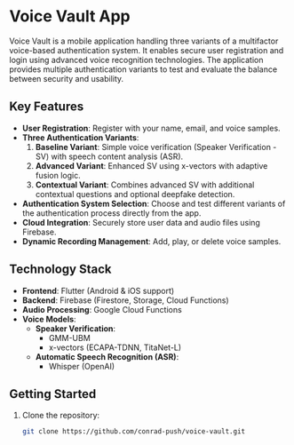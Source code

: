 # Voice Vault App

Voice Vault is a mobile application handling three variants of a multifactor voice-based authentication system. It enables secure user registration and login using advanced voice recognition technologies. The application provides multiple authentication variants to test and evaluate the balance between security and usability.

## Key Features

- **User Registration**: Register with your name, email, and voice samples.
- **Three Authentication Variants**:
  1. **Baseline Variant**: Simple voice verification (Speaker Verification - SV) with speech content analysis (ASR).
  2. **Advanced Variant**: Enhanced SV using x-vectors with adaptive fusion logic.
  3. **Contextual Variant**: Combines advanced SV with additional contextual questions and optional deepfake detection.
- **Authentication System Selection**: Choose and test different variants of the authentication process directly from the app.
- **Cloud Integration**: Securely store user data and audio files using Firebase.
- **Dynamic Recording Management**: Add, play, or delete voice samples.

## Technology Stack

- **Frontend**: Flutter (Android & iOS support)
- **Backend**: Firebase (Firestore, Storage, Cloud Functions)
- **Audio Processing**: Google Cloud Functions
- **Voice Models**:
  - **Speaker Verification**:
    - GMM-UBM
    - x-vectors (ECAPA-TDNN, TitaNet-L)
  - **Automatic Speech Recognition (ASR)**:
    - Whisper (OpenAI)

## Getting Started

1. Clone the repository:
   ```bash
   git clone https://github.com/conrad-push/voice-vault.git
